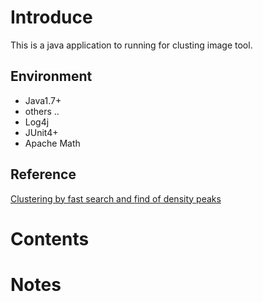 # Introduce
This is a java application to running for clusting image tool.

## Environment
* Java1.7+
* others ..
* Log4j
* JUnit4+
* Apache Math

## Reference
[Clustering by fast search and find of density peaks](https://scholar.google.com/scholar?hl=en&q=Clustering+by+fast+search+and+find+of+density+peaks&btnG=&as_sdt=1%2C5&as_sdtp=)

# Contents

# Notes
